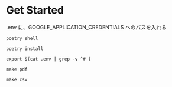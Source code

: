 # Get Started

.env に、GOOGLE_APPLICATION_CREDENTIALS へのパスを入れる

```
poetry shell
```

```
poetry install
```

```
export $(cat .env | grep -v ^# )
```

```
make pdf
```

```
make csv
```
